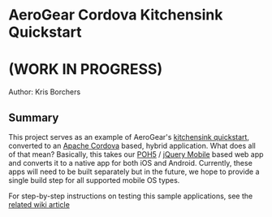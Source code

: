 AeroGear Cordova Kitchensink Quickstart
=======================================
(WORK IN PROGRESS)
==================
Author: Kris Borchers

Summary
-------
This project serves as an example of AeroGear's [kitchensink quickstart](http://www.github.com/aerogear/as-quickstarts/tree/master/kitchensink-html5-mobile),
converted to an [Apache Cordova](http://incubator.apache.org/cordova/) based, hybrid application. What does all of that
mean? Basically, this takes our [POH5](https://community.jboss.org/wiki/POH5PlainOldHTML5Applications) /
[jQuery Mobile](http://www.jquerymobile.com) based web app and converts it to a native app for both iOS and
Android. Currently, these apps will need to be built separately but in the future, we hope to provide a single build
step for all supported mobile OS types.

For step-by-step instructions on testing this sample applications, see the [related wiki article](https://community.jboss.org/wiki/ConvertingAnAeroGearPOH5WebAppToAHybridAppWithApacheCordova)